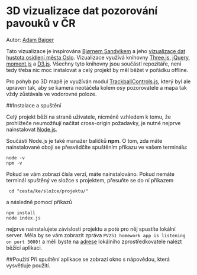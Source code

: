 # 3D vizualizace dat pozorování pavouků v ČR

Autor: <a href="https://github.com/AdamBajger/">Adam Bajger</a>

Tato vizualizace je inspirována <a href="http://mastermaps.com/">Bjørnem Sandvikem</a> a jeho <a href="http://geoforum.github.io/veiledning09/">vizualizace dat hustota osídlení města Oslo</a>.
Vizualizace využívá knihovny <a href="http://threejs.org/">Three.js</a>,  <a href="https://jquery.com/">jQuery</a>, <a href="https://momentjs.com/">moment.js</a> a <a href="https://d3js.org/">D3.js</a>.
Všechny tyto knihovny jsou součástí repozitáře, není tedy třeba nic moc instalovat a celý projekt by měl běžet v pořádku offline. 

Pro pohyb po 3D mapě je využíván modul <a href="https://gist.github.com/DanLeininger/8c53afa96d63b31ff902">TrackballControls.js</a>, který byl ale upraven tak, aby se kamera neotáčela kolem osy pozorovatele a mapa tak vždy zůstávala ve vodorovné poloze.

##Instalace a spuštění

Celý projekt běží na straně uživatele, nicméně vzhledem k tomu,
že prohlížeče neumožňují načítat cross-origin požadavky,
je nutné nejprve nainstalovat <a href="https://nodejs.org/">Node.js</a>.

Součástí Node.js je také manažer balíčků **npm**. O tom, zda máte nainstalované obojí se přesvědčíte spuštěním příkazu ve vašem terminálu:
```
node -v
npm -v
``` 
Pokud se vám zobrazí čísla verzí, máte nainstalováno.
Pokud nemáte terminál spuštěný ve složce s projektem,
přesuňte se do ní příkazem 
```
 cd "cesta/ke/složce/projektu/" 
``` 
a následně pomocí příkazů 

```
npm install
node index.js
``` 

nejprve nainstalujete závislosti projektu a poté pro něj spustíte lokální server.
Měla by se vám zobrazit zpráva ```PV251 homework app is listening on port 3000!```
a měli byste na <a href="http://localhost:3000/">adrese</a> lokálního zprostředkovatele nalézt běžící aplikaci.

##Použití
Při spuštění aplikace se zobrazí okno s nápovědou, která vysvětluje použití.